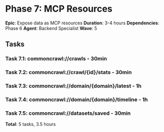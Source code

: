 # Phase 7: MCP Resources

**Epic**: Expose data as MCP resources
**Duration**: 3-4 hours
**Dependencies**: Phase 6
**Agent**: Backend Specialist
**Wave**: 5

## Tasks

### Task 7.1: commoncrawl://crawls - 30min
### Task 7.2: commoncrawl://crawl/{id}/stats - 30min
### Task 7.3: commoncrawl://domain/{domain}/latest - 1h
### Task 7.4: commoncrawl://domain/{domain}/timeline - 1h
### Task 7.5: commoncrawl://datasets/saved - 30min

**Total**: 5 tasks, 3.5 hours
